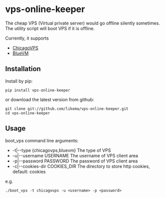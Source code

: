 # vps-online-keeper

The cheap VPS (Virtual private server) would go offline silently sometimes. The utility script will boot VPS if it is offline.

Currently, it supports

* [ChicagoVPS](http://www.chicagovps.net/)
* [BlueVM](https://www.bluevm.com/)

## Installation

Install by pip:

	pip install vps-online-keeper

or download the latest version from github:

	git clone git://github.com/likema/vps-online-keeper.git
	cd vps-online-keeper

## Usage

boot\_vps command line arguments:

* -t|--type {chicagovps,bluevm} The type of VPS
* -u|--username USERNAME        The username of VPS client area
* -p|--password PASSWORD        The password of VPS client area
* -c|--cookies-dir COOKIES\_DIR  The directory to store http cookies, default: cookies

e.g.

	./boot_vps -t chicagovps -u <username> -p <password>

